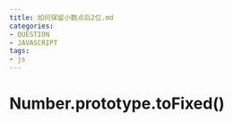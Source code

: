 ```yaml
---
title: 如何保留小数点后2位.md
categories: 
- QUESTION
- JAVASCRIPT
tags:
- js
---
```


# Number.prototype.toFixed()

